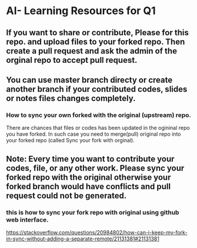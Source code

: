 # AI- Learning Resources for Q1
## If you want to share or contribute, Please for this repo. and upload files to your forked repo. Then create a pull request and ask the admin of the orginal repo to accept pull request.
## You can use master branch directy or create another branch if your contributed codes, slides or notes files changes completely.

### How to sync your own forked with the original (upstream) repo.
There are chances that files or codes has been updated in the ogininal repo you have forked. In such case you need to merge(pull) original repo into your forked repo (called Sync your fork with orginal).

## Note: Every time you want to contribute your codes, file, or any other work. Please sync your forked repo with the original otherwise your forked branch would have conflicts and pull request could not be generated.

### this is how to sync your fork repo with original using github web interface.
https://stackoverflow.com/questions/20984802/how-can-i-keep-my-fork-in-sync-without-adding-a-separate-remote/21131381#21131381
